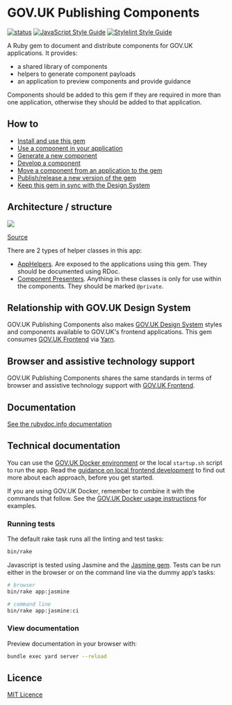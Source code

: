 # GOV.UK Publishing Components

[![status](https://badgen.net/github/status/alphagov/govuk_publishing_components/master)](https://ci.integration.publishing.service.gov.uk/job/govuk_publishing_components/job/master/)
[![JavaScript Style Guide](https://img.shields.io/badge/code_style-standard-brightgreen.svg)](https://standardjs.com)
[![Stylelint Style Guide](https://img.shields.io/badge/code_style-stylelint-brightgreen.svg)](https://github.com/alphagov/stylelint-config-gds/)

A Ruby gem to document and distribute components for GOV.UK applications. It provides:

- a shared library of components
- helpers to generate component payloads
- an application to preview components and provide guidance

Components should be added to this gem if they are required in more than one application, otherwise they should be added to that application.

## How to

- [Install and use this gem](/docs/install-and-use.md)
- [Use a component in your application](/docs/use-components.md)
- [Generate a new component](/docs/generate-a-new-component.md)
- [Develop a component](/docs/develop-component.md)
- [Move a component from an application to the gem](/docs/moving-components-upstream-into-this-gem.md)
- [Publish/release a new version of the gem](/docs/publishing-to-rubygems.md)
- [Keep this gem in sync with the Design System](/docs/upgrade-govuk-frontend.md)

## Architecture / structure

![](https://docs.google.com/drawings/d/e/2PACX-1vRj6JM7cQvngDl3Gr_U9G4xga2gsU7Z-d2qHHQcsBdjsW4WaC9_eQdryBJIS69cLkrY7S0fK9BcrPSF/pub?w=960&amp;h=720)

[Source](https://docs.google.com/drawings/d/1N8-kbyCN_xOvvshN6d2HnQz5i5Bqed2WIatI3Nj9gNQ/edit)

There are 2 types of helper classes in this app:

- [AppHelpers](lib/govuk_publishing_components/app_helpers). Are exposed to the applications using this gem. They should be documented using RDoc.
- [Component Presenters](lib/govuk_publishing_components/presenters). Anything in these classes is only for use within the components. They should be marked `@private`.

## Relationship with GOV.UK Design System

GOV.UK Publishing Components also makes [GOV.UK Design System](https://design-system.service.gov.uk/) styles and components available to GOV.UK's frontend applications. This gem consumes [GOV.UK Frontend](https://github.com/alphagov/govuk-frontend) via [Yarn](https://classic.yarnpkg.com/).

## Browser and assistive technology support

GOV.UK Publishing Components shares the same standards in terms of browser and assistive technology support with [GOV.UK Frontend](https://github.com/alphagov/govuk-frontend#browser-and-assistive-technology-support).

## Documentation

[See the rubydoc.info documentation](http://www.rubydoc.info/gems/govuk_publishing_components)

## Technical documentation

You can use the [GOV.UK Docker environment](https://github.com/alphagov/govuk-docker) or the local `startup.sh` script to run the app. Read the [guidance on local frontend development](https://docs.publishing.service.gov.uk/manual/local-frontend-development.html) to find out more about each approach, before you get started.

If you are using GOV.UK Docker, remember to combine it with the commands that follow. See the [GOV.UK Docker usage instructions](https://github.com/alphagov/govuk-docker#usage) for examples.

### Running tests

The default rake task runs all the linting and test tasks:

```sh
bin/rake
```
Javascript is tested using Jasmine and the [Jasmine gem](https://github.com/pivotal/jasmine-gem). Tests can be run either in the browser or on the command line via the dummy app’s tasks:

```sh
# browser
bin/rake app:jasmine

# command line
bin/rake app:jasmine:ci
```

### View documentation

Preview documentation in your browser with:

```sh
bundle exec yard server --reload
```

## Licence

[MIT Licence](LICENCE.md)
